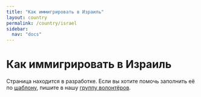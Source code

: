 ```yaml
---
title: "Как иммигрировать в Израиль"
layout: country
permalink: /country/israel
sidebar:
  nav: "docs"
---
```


# Как иммигрировать в Израиль

Страница находится в разработке. Если вы хотите помочь заполнить её по [шаблону](/template), пишите в нашу [группу волонтёров](https://t.me/+FHi3FnJaoWJkMDAx).
